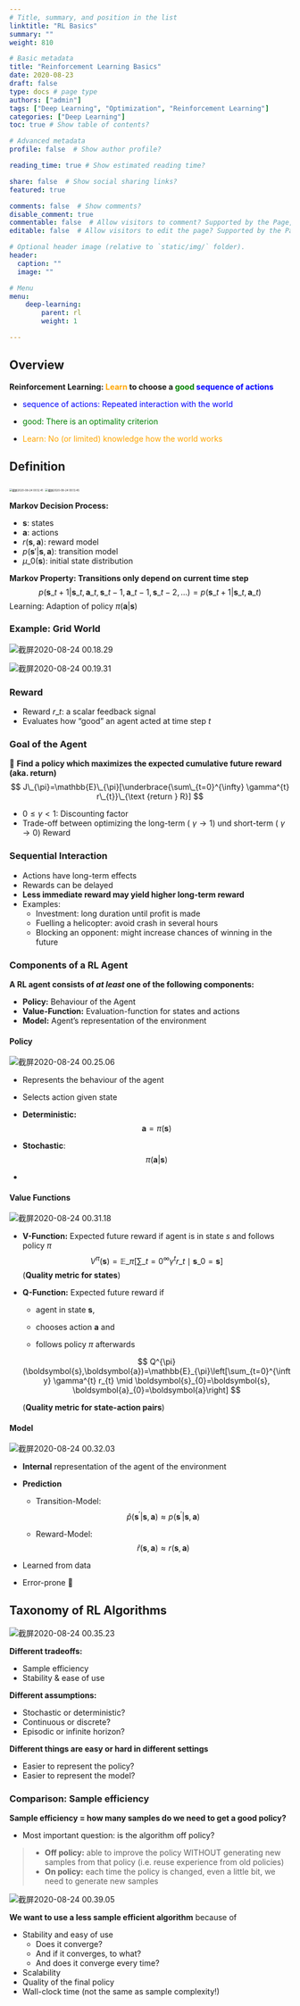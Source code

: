 ```yaml
---
# Title, summary, and position in the list
linktitle: "RL Basics"
summary: ""
weight: 810

# Basic metadata
title: "Reinforcement Learning Basics"
date: 2020-08-23
draft: false
type: docs # page type
authors: ["admin"]
tags: ["Deep Learning", "Optimization", "Reinforcement Learning"]
categories: ["Deep Learning"]
toc: true # Show table of contents?

# Advanced metadata
profile: false  # Show author profile?

reading_time: true # Show estimated reading time?

share: false  # Show social sharing links?
featured: true

comments: false  # Show comments?
disable_comment: true
commentable: false  # Allow visitors to comment? Supported by the Page, Post, and Docs content types.
editable: false  # Allow visitors to edit the page? Supported by the Page, Post, and Docs content types.

# Optional header image (relative to `static/img/` folder).
header:
  caption: ""
  image: ""

# Menu
menu: 
    deep-learning:
        parent: rl
        weight: 1

---
```


## Overview

**Reinforcement Learning: <span style="color:orange">Learn</span> to choose a <span style="color:green">good</span> <span style="color:blue">sequence of actions</span>**

- <span style="color:blue">sequence of actions: Repeated interaction with the world</span> 

- <span style="color:green">good: There is an optimality criterion</span> 

- <span style="color:orange">Learn: No (or limited) knowledge how the world works</span>

## Definition

<img src="https://raw.githubusercontent.com/EckoTan0804/upic-repo/master/uPic/截屏2020-08-24%2000.12.41.png" alt="截屏2020-08-24 00.12.41" style="zoom: 33%;" />

<img src="https://raw.githubusercontent.com/EckoTan0804/upic-repo/master/uPic/截屏2020-08-24%2000.13.45.png" alt="截屏2020-08-24 00.13.45" style="zoom:33%;" />

**Markov Decision Process:**

- $\boldsymbol{s}$: states
- $\boldsymbol{a}$: actions
- $r(\boldsymbol{s}, \boldsymbol{a})$: reward model
- $p(\boldsymbol{s}'| \boldsymbol{s}, \boldsymbol{a})$: transition model
- $\mu\_0(\boldsymbol{s})$: initial state distribution

**Markov Property: Transitions only depend on current time step**
$$
p\left(\boldsymbol{s}\_{t+1} | \boldsymbol{s}\_{t}, \boldsymbol{a}\_{t}, \boldsymbol{s}\_{t-1}, \boldsymbol{a}\_{t-1}, \boldsymbol{s}\_{t-2}, \ldots\right)=p\left(\boldsymbol{s}\_{t+1} | \boldsymbol{s}\_{t}, \boldsymbol{a}\_{t}\right)
$$
Learning: Adaption of policy $\pi(\boldsymbol{a}|\boldsymbol{s})$

### Example: Grid World

![截屏2020-08-24 00.18.29](https://raw.githubusercontent.com/EckoTan0804/upic-repo/master/uPic/截屏2020-08-24%2000.18.29.png)

![截屏2020-08-24 00.19.31](https://raw.githubusercontent.com/EckoTan0804/upic-repo/master/uPic/截屏2020-08-24%2000.19.31.png)

### Reward

- Reward $r\_t$: a scalar feedback signal
- Evaluates how “good” an agent acted at time step $t$

### Goal of the Agent

🎯 **Find a policy which maximizes the expected cumulative future reward (aka. return)**
$$
J\_{\pi}=\mathbb{E}\_{\pi}[\underbrace{\sum\_{t=0}^{\infty} \gamma^{t} r\_{t}}\_{\text {return } R}]
$$

- $0 \leq \gamma < 1$: Discounting factor
- Trade-off between optimizing the long-term ( $\gamma \to 1$) und short-term ( $\gamma \to 0$) Reward

### Sequential Interaction

- Actions have long-term effects
- Rewards can be delayed
- **Less immediate reward may yield higher long-term reward**
- Examples:
  - Investment: long duration until profit is made
  - Fuelling a helicopter: avoid crash in several hours
  - Blocking an opponent: might increase chances of winning in the future

### Components of a RL Agent

**A RL agent consists of *at least* one of the following components:**

- **Policy:** Behaviour of the Agent
- **Value-Function:** Evaluation-function for states and actions
- **Model:** Agent’s representation of the environment

#### Policy

![截屏2020-08-24 00.25.06](https://raw.githubusercontent.com/EckoTan0804/upic-repo/master/uPic/截屏2020-08-24%2000.25.06.png)

- Represents the behaviour of the agent

- Selects action given state

- **Deterministic:**
  $$
  \boldsymbol{a} = \pi(\boldsymbol{s})
  $$

- **Stochastic**:
  $$
  \pi(\boldsymbol{a}|\boldsymbol{s})
  $$

- 

#### Value Functions

![截屏2020-08-24 00.31.18](https://raw.githubusercontent.com/EckoTan0804/upic-repo/master/uPic/截屏2020-08-24%2000.31.18.png)

- **V-Function:** Expected future reward if agent is in state $s$ and follows policy $\pi$
  $$
  V^{\pi}(\boldsymbol{s})=\mathbb{E}\_{\pi}\left[\sum\_{t=0}^{\infty} \gamma^{t} r\_{t} \mid \boldsymbol{s}\_{0}=\boldsymbol{s}\right]
  $$
  (**Quality metric for states**)

- **Q-Function:** Expected future reward if 

  - agent in state $\boldsymbol{s}$,

  - chooses action $\boldsymbol{a}$ and 
  - follows policy $\pi$ afterwards

  $$
  Q^{\pi}(\boldsymbol{s},\boldsymbol{a})=\mathbb{E}_{\pi}\left[\sum_{t=0}^{\infty} \gamma^{t} r_{t} \mid \boldsymbol{s}_{0}=\boldsymbol{s}, \boldsymbol{a}_{0}=\boldsymbol{a}\right]
  $$

  (**Quality metric for state-action pairs**)

#### Model

![截屏2020-08-24 00.32.03](https://raw.githubusercontent.com/EckoTan0804/upic-repo/master/uPic/截屏2020-08-24%2000.32.03.png)

- **Internal** representation of the agent of the environment

- **Prediction**
  - Transition-Model:
    $$
    \hat{p}\left(\boldsymbol{s}^{\prime} | \boldsymbol{s}, \boldsymbol{a}\right) \approx p\left(\boldsymbol{s}^{\prime} | \boldsymbol{s}, \boldsymbol{a}\right)
    $$

  - Reward-Model:
    $$
    \hat{r}(\boldsymbol{s}, \boldsymbol{a}) \approx r(\boldsymbol{s}, \boldsymbol{a})
    $$

- Learned from data
- Error-prone 🤪

## Taxonomy of RL Algorithms

![截屏2020-08-24 00.35.23](https://raw.githubusercontent.com/EckoTan0804/upic-repo/master/uPic/截屏2020-08-24%2000.35.23.png)

**Different tradeoffs:**

- Sample efficiency
- Stability & ease of use

**Different assumptions:**

- Stochastic or deterministic?
- Continuous or discrete?
- Episodic or infinite horizon?

**Different things are easy or hard in different settings**

- Easier to represent the policy?
- Easier to represent the model?

### Comparison: Sample efficiency

**Sample efficiency = how many samples do we need to get a good policy?**

- Most important question: is the algorithm off policy?

> - **Off policy:** able to improve the policy WITHOUT generating new samples from that policy (i.e. reuse experience from old policies)
> - **On policy:** each time the policy is changed, even a little bit, we need to generate new samples

![截屏2020-08-24 00.39.05](https://raw.githubusercontent.com/EckoTan0804/upic-repo/master/uPic/截屏2020-08-24%2000.39.05.png)

 **We want to use a less sample efficient algorithm** because of

- Stability and easy of use
  - Does it converge?
  - And if it converges, to what?
  - And does it converge every time?
- Scalability
- Quality of the final policy
- Wall-clock time (not the same as sample complexity!)